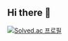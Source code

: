 ## Hi there 👋
[![Solved.ac
프로필](http://mazassumnida.wtf/api/generate_badge?boj={goods0103})](https://solved.ac/{goods0103})
<!--
**goods0103/goods0103** is a ✨ _special_ ✨ repository because its `README.md` (this file) appears on your GitHub profile.
Here are some ideas to get you started:

- 🔭 I’m currently working on ...
- 🌱 I’m currently learning ...
- 👯 I’m looking to collaborate on ...
- 🤔 I’m looking for help with ...
- 💬 Ask me about ...
- 📫 How to reach me: ...
- 😄 Pronouns: ...
- ⚡ Fun fact: ...
-->
